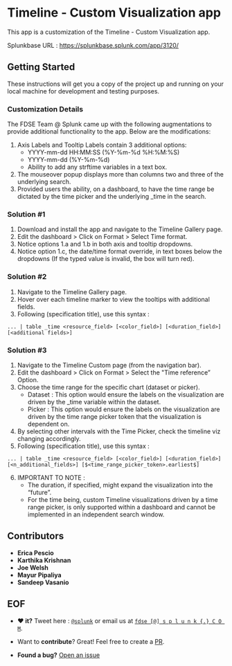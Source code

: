 # Timeline - Custom Visualization app

This app is a customization of the Timeline - Custom Visualization app.

Splunkbase URL : https://splunkbase.splunk.com/app/3120/

## Getting Started

These instructions will get you a copy of the project up and running on your local machine for development and testing purposes.

### Customization Details

The FDSE Team @ Splunk came up with the following augmentations to provide additional functionality to the app. Below are the modifications:

1. Axis Labels and Tooltip Labels contain 3 additional options:
    * YYYY-mm-dd HH:MM:SS (%Y-%m-%d %H:%M:%S)
    * YYYY-mm-dd (%Y-%m-%d)
    * Ability to add any strftime variables in a text box.
2. The mouseover popup displays more than columns two and three of the underlying search.
3. Provided users the ability, on a dashboard, to have the time range be dictated by the time picker and the underlying _time in the search.

### Solution #1

1. Download and install the app and navigate to the Timeline Gallery page.
2. Edit the dashboard > Click on Format > Select Time format.
3. Notice options 1.a and 1.b in both axis and tooltip dropdowns.
4. Notice option 1.c, the date/time format override, in text boxes below the dropdowns (If the typed value is invalid, the box will turn red).

### Solution #2

1. Navigate to the Timeline Gallery page.
2. Hover over each timeline marker to view the tooltips with additional fields.
3. Following (specification title), use this syntax : 
```
... | table _time <resource_field> [<color_field>] [<duration_field>] [<additional fields>]
```

### Solution #3

1. Navigate to the Timeline Custom page (from the navigation bar).
2. Edit the dashboard > Click on Format > Select the "Time reference” Option.
3. Choose the time range for the specific chart (dataset or picker).
    * Dataset : This option would ensure the labels on the visualization are driven by the _time variable within the dataset.
    * Picker : This option would ensure the labels on the visualization are driven by the time range picker token that the visualization is dependent on.
4. By selecting other intervals with the Time Picker, check the timeline viz changing accordingly.
5. Following (specification title), use this syntax : 
```
... | table _time <resource_field> [<color_field>] [<duration_field>] [<n_additional_fields>] [$<time_range_picker_token>.earliest$]
```
6. IMPORTANT TO NOTE : 
    * The duration, if specified, might expand the visualization into the “future”.
    * For the time being, custom Timeline visualizations driven by a time range picker, is only supported within a dashboard and cannot be implemented in an independent search window.

## Contributors

* **Erica Pescio** 
* **Karthika Krishnan**
* **Joe Welsh** 
* **Mayur Pipaliya** 
* **Sandeep Vasanio** 

## EOF 

* **:heart: it?** Tweet here : [`@splunk`](https://twitter.com/splunk) or email us at [`fdse [@] s p l u n k {.} C O M`](mailto:fdse@splunk.com?subject=[Splunk-CustomTimelineApp]%20Hi%20there!).

* Want to **contribute**? Great! Feel free to create a [PR](https://github.com/welshSplunker/timeline_app/pulls).

* **Found a bug?** [Open an issue](https://github.com/welshSplunker/timeline_app/issues/new)
